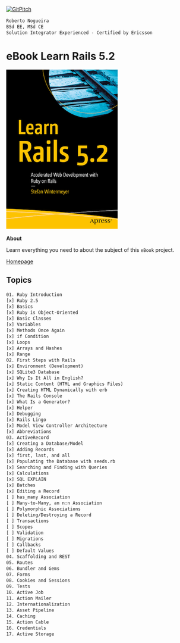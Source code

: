 [![GitPitch](https://gitpitch.com/assets/badge.svg)](https://gitpitch.com/enogrob/ebook-project/master)
```
Roberto Nogueira  
BSd EE, MSd CE
Solution Integrator Experienced - Certified by Ericsson
```
# eBook Learn Rails 5.2

![ebook image](assets/ebook.png)

**About**

Learn everything you need to about the subject of this `eBook` project.

[Homepage](https://www.apress.com/us/book/9781484234884)

## Topics
```
01. Ruby Introduction
[x] Ruby 2.5
[x] Basics
[x] Ruby is Object-Oriented
[x] Basic Classes
[x] Variables
[x] Methods Once Again
[x] if Condition
[x] Loops
[x] Arrays and Hashes
[x] Range
02. First Steps with Rails
[x] Environment (Development)
[x] SQLite3 Database
[x] Why Is It All in English?
[x] Static Content (HTML and Graphics Files)
[x] Creating HTML Dynamically with erb
[x] The Rails Console
[x] What Is a Generator?  
[x] Helper
[x] Debugging
[x] Rails Lingo
[x] Model View Controller Architecture
[x] Abbreviations
03. ActiveRecord
[x] Creating a Database/Model
[x] Adding Records
[x] first, last, and all
[x] Populating the Database with seeds.rb
[x] Searching and Finding with Queries
[x] Calculations
[x] SQL EXPLAIN
[x] Batches
[x] Editing a Record
[ ] has_many Association
[ ] Many-to-Many, an n:n Association
[ ] Polymorphic Associations
[ ] Deleting/Destroying a Record
[ ] Transactions
[ ] Scopes
[ ] Validation
[ ] Migrations
[ ] Callbacks
[ ] Default Values
04. Scaffolding and REST
05. Routes
06. Bundler and Gems
07. Forms
08. Cookies and Sessions
09. Tests
10. Active Job
11. Action Mailer
12. Internationalization
13. Asset Pipeline
14. Caching
15. Action Cable
16. Credentials
17. Active Storage
```
